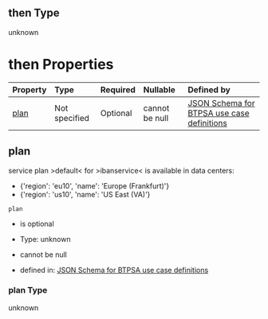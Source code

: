 ## then Type

unknown

# then Properties

| Property      | Type          | Required | Nullable       | Defined by                                                                                                                                                                                                                                      |
| :------------ | :------------ | :------- | :------------- | :---------------------------------------------------------------------------------------------------------------------------------------------------------------------------------------------------------------------------------------------- |
| [plan](#plan) | Not specified | Optional | cannot be null | [JSON Schema for BTPSA use case definitions](btpsa-usecase-properties-services-items-allof-1-then-allof-42-then-allof-0-then-properties-plan.md "undefined#/properties/services/items/allOf/1/then/allOf/42/then/allOf/0/then/properties/plan") |

## plan

service plan >default< for >ibanservice< is available in data centers:

*   {'region': 'eu10', 'name': 'Europe (Frankfurt)'}
*   {'region': 'us10', 'name': 'US East (VA)'}

`plan`

*   is optional

*   Type: unknown

*   cannot be null

*   defined in: [JSON Schema for BTPSA use case definitions](btpsa-usecase-properties-services-items-allof-1-then-allof-42-then-allof-0-then-properties-plan.md "undefined#/properties/services/items/allOf/1/then/allOf/42/then/allOf/0/then/properties/plan")

### plan Type

unknown
